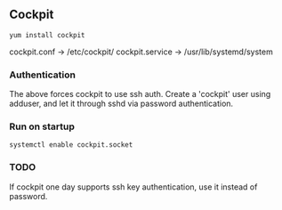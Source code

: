 ## Cockpit
`yum install cockpit`

cockpit.conf -> /etc/cockpit/
cockpit.service -> /usr/lib/systemd/system

### Authentication
The above forces cockpit to use ssh auth. Create a 'cockpit' user using adduser, and let it through sshd via password authentication.

### Run on startup
`systemctl enable cockpit.socket`

### TODO
If cockpit one day supports ssh key authentication, use it instead of password.
